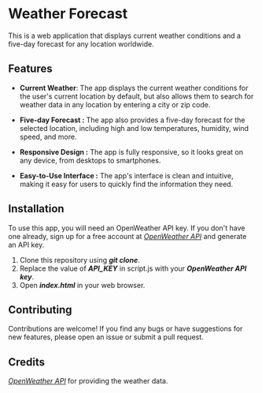 # Weather Forecast

This is a web application that displays current weather conditions and a five-day forecast for any location worldwide.

## Features
- **Current Weather**: The app displays the current weather conditions for the user's current location by default, but also allows them to search for weather data in any location by entering a city or zip code.

- **Five-day Forecast :** The app also provides a five-day forecast for the selected location, including high and low temperatures, humidity, wind speed, and more.

- **Responsive Design :** The app is fully responsive, so it looks great on any device, from desktops to smartphones.

- **Easy-to-Use Interface :** The app's interface is clean and intuitive, making it easy for users to quickly find the information they need.

## Installation
To use this app, you will need an OpenWeather API key. If you don't have one already, sign up for a free account at _[OpenWeather API](https://openweathermap.org/api)_ and generate an API key.

1. Clone this repository using **_git clone_**.
2. Replace the value of **_API_KEY_** in script.js with your **_OpenWeather API key_**.
3. Open **_index.html_** in your web browser.

## Contributing
Contributions are welcome! If you find any bugs or have suggestions for new features, please open an issue or submit a pull request.

## Credits
_[OpenWeather API](https://openweathermap.org/api)_ for providing the weather data.
